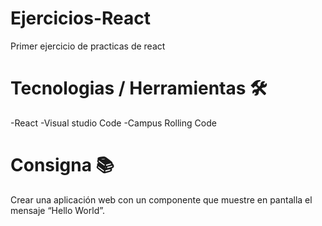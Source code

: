 # Ejercicios-React
Primer ejercicio de practicas de react
# Tecnologias / Herramientas 🛠
-React
-Visual studio Code
-Campus Rolling Code
# Consigna 📚
Crear una aplicación web con un componente que muestre en pantalla el mensaje “Hello World”.
